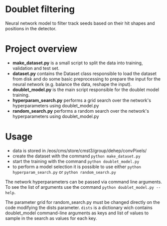 # Doublet filtering
Neural network model to filter track seeds based on their hit shapes and positions in the detector.


# Project overview
- **make_dataset.py** is a small script to split the data into training, validation and test set.
- **dataset.py** contains the Dataset class responsible to load the dataset from disk and do some basic preprocessing to prepare the input for the neural network (e.g. balance the data, reshape the input).
- **doublet_model.py** is the main script responsible for the doublet model training.
- **hyperparam_search.py** performs a grid search over the network's hyperparameters using doublet_model.py
- **random_search.py** performs a random search over the network's hyperparameters using doublet_model.py


# Usage
- data is stored in /eos/cms/store/cmst3/group/dehep/convPixels/
- create the dataset with the command `python make_dataset.py`
- start the training with the command `python doublet_model.py`
- to perform a model selection it is possible to use either `python hyperparam_search.py` or `python random_search.py`

The network hyperparameters can be passed via command line arguments. To see the list of arguments use the command `python doublet_model.py --help`.

The parameter grid for random_search.py must be changed directly on the code modifying the dists parameter. `dists` is a dictionary wich contains doublet_model command-line arguments as keys and list of values to sample in the search as values for each key.
